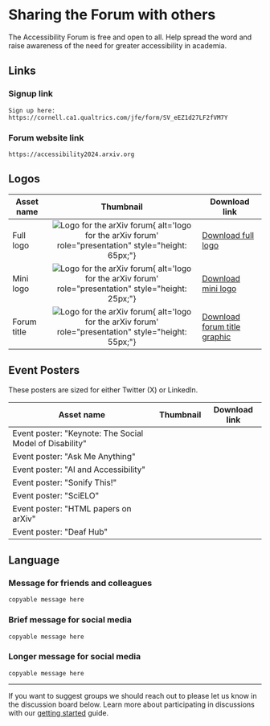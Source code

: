 # Sharing the Forum with others

The Accessibility Forum is free and open to all. Help spread the word and raise awareness of the need for greater accessibility in academia.

## Links

### Signup link
```
Sign up here: https://cornell.ca1.qualtrics.com/jfe/form/SV_eEZ1d27LF2fVM7Y
```

### Forum website link
```
https://accessibility2024.arxiv.org
```

## Logos
| Asset name | Thumbnail | Download link |
|---|:---:|---|
| Full logo | ![Logo for the arXiv forum](../../assets/arxiv-forum-logo-full-2024.png){ alt='logo for the arXiv forum' role="presentation" style="height: 65px;"} | [Download full logo](https://cornell.box.com/v/2024-logo-full) |
| Mini logo | ![Logo for the arXiv forum](../../assets/arxiv-forum-logo-2024.png){ alt='logo for the arXiv forum' role="presentation" style="height: 25px;"} | [Download mini logo](https://cornell.box.com/v/2024-logo-mini) |
| Forum title | ![Logo for the arXiv forum](../../assets/forum-logotype-only.svg){ alt='logo for the arXiv forum' role="presentation" style="height: 55px;"} | [Download forum title graphic](https://cornell.box.com/v/2024-forum-title) |

## Event Posters
These posters are sized for either Twitter (X) or LinkedIn.

| Asset name | Thumbnail | Download link |
|---|:---:|---|
| Event poster: "Keynote: The Social Model of Disability" |   |   |
| Event poster: "Ask Me Anything"   |   |   |
| Event poster: "AI and Accessibility"  |   |   |
| Event poster: "Sonify This!"  |   |   |
| Event poster: "SciELO"  |   |   |
| Event poster: "HTML papers on arXiv"  |   |   |
| Event poster: "Deaf Hub"  |   |   |

## Language

### Message for friends and colleagues
```
copyable message here
```

### Brief message for social media
```
copyable message here
```

### Longer message for social media
```
copyable message here
```

***
If you want to suggest groups we should reach out to please let us know in the discussion board below. Learn more about participating in discussions with our [getting started](getting-started.md) guide.
